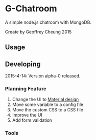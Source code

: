 

# G-Chatroom

A simple node.js chatroom with MongoDB.

Create by Geoffrey Cheung 2015

## Usage



## Developing

2015-4-14: Version alpha-0 released.

### Planning Feature
1. Change the UI to [Material design](http://www.google.com/design/spec/material-design/introduction.html)
2. Move some variable to a config file
3. Move the custom CSS to a CSS file
4. Improve the UI
5. Add form validation 

### Tools

